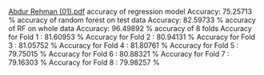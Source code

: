 [Abdur Rehman (01).pdf](https://github.com/abdurrehman017/R-Assignment/files/14117659/Abdur.Rehman.01.pdf)
accuracy of regression model
Accuracy: 75.25713 %
accuracy of random forest on test data
Accuracy: 82.59733 %
accuracy of RF on whole data
Accuracy: 96.49892 %
accuracy of 8 folds
Accuracy for Fold 1 : 81.60953 %
Accuracy for Fold 2 : 80.94131 %
Accuracy for Fold 3 : 81.05752 %
Accuracy for Fold 4 : 81.80761 %
Accuracy for Fold 5 : 79.75015 %
Accuracy for Fold 6 : 80.88321 %
Accuracy for Fold 7 : 79.16303 %
Accuracy for Fold 8 : 79.98257 %
